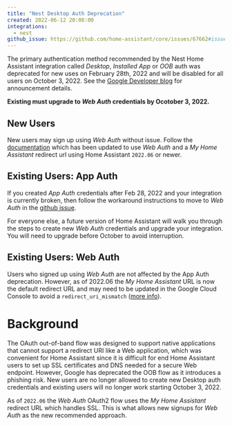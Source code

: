 ```yaml
---
title: "Nest Desktop Auth Deprecation"
created: 2022-06-12 20:08:00
integrations:
  - nest
github_issue: https://github.com/home-assistant/core/issues/67662#issuecomment-1144425848
---
```


The primary authentication method recommended by the Nest Home Assistant integration called *Desktop*, *Installed App* or *OOB* auth was deprecated for new uses on February 28th, 2022 and will be disabled for all users on October 3, 2022. See the [Google Developer blog](https://developers.googleblog.com/2022/02/making-oauth-flows-safer.html#disallowed-oob)
for announcement details.

**Existing must upgrade to *Web Auth* credentials by Ocotober 3, 2022.**

## New Users

New users may sign up using *Web Auth* without issue. Follow the [documentation](https://www.home-assistant.io/integrations/nest/) which has been updated to use *Web Auth* and a *My Home Assistant* redirect url using Home Assistant `2022.06` or newer.

## Existing Users: App Auth

If you created *App Auth* credentials after Feb 28, 2022 and your integration is currently broken, then follow the workaround instructions to move to *Web Auth* in the [github issue](https://github.com/home-assistant/core/issues/67662#issuecomment-1144425848).

For everyone else, a future version of Home Assistant will walk you through the steps to create new *Web Auth* credentials and upgrade your integration. You will need to upgrade before October to avoid interruption.

## Existing Users: Web Auth

Users who signed up using *Web Auth* are not affected by the App Auth deprecation. However, as of 2022.06 the *My Home Assistant* URL is now the default redirect URL and may need to be updated in the Google Cloud Console to avoid a `redirect_uri_mismatch` ([more info](https://www.home-assistant.io/integrations/nest/#troubleshooting)).

# Background

The OAuth out-of-band flow was designed to support native applications that cannot support a redirect URI like a Web application, which was convenient for Home Assistant since it is difficult for end Home Assistant users to set up SSL certificates and DNS needed for a secure Web endpoint. However, Google has deprecated the OOB flow as it introduces a phishing risk.  New users are no longer allowed to create new Desktop auth credentials and existing users will no longer work starting October 3, 2022.

As of `2022.06` the *Web Auth* OAuth2 flow uses the *My Home Assistant* redirect URL which handles SSL. This is what allows new signups for *Web Auth* as the new recommended approach.
